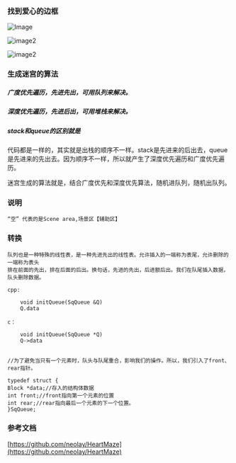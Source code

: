 ### 找到爱心的边框


![Image](../Image.png)

![image2](../Image2.png)

![image2](../Image3.png)



### 生成迷宫的算法


##### 广度优先遍历，先进先出，可用队列<queue>来解决。

##### 深度优先遍历，先进后出，可用堆栈<stack>来解决。


##### stack和queue的区别就是

代码都是一样的，其实就是出栈的顺序不一样。stack是先进来的后出去，queue是先进来的先出去。因为顺序不一样，所以就产生了深度优先遍历和广度优先遍历。


迷宫生成的算法就是，结合广度优先和深度优先算法，随机进队列，随机出队列。





### 说明

	“空” 代表的是Scene area,场景区【辅助区】



### 转换


	队列也是一种特殊的线性表，是一种先进先出的线性表。允许插入的一端称为表尾，允许删除的一端称为表头
	排在前面的先出，排在后面的后出。换句话，先进的先出，后进额后出。我们在队尾插入数据，队头删除数据。

	cpp:
	
		void initQueue(SqQueue &Q)
		Q.data
	
	c：
		
		void initQueue(SqQueue *Q)
		Q->data


	//为了避免当只有一个元素时，队头与队尾重合，影响我们的操作。所以，我们引入了front、rear指针。

	typedef struct {
	Block *data;//存入的结构体数据
	int front;//front指向第一个元素的位置
	int rear;//rear指向最后一个元素的下一个位置。
	}SqQueue;




### 参考文档

[https://github.com/neolay/HeartMaze](https://github.com/neolay/HeartMaze)


	





